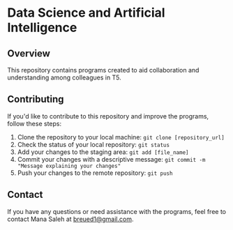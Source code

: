 # Data Science and Artificial Intelligence

## Overview
This repository contains programs created to aid collaboration and understanding among colleagues in T5. 

## Contributing
If you'd like to contribute to this repository and improve the programs, follow these steps:
1. Clone the repository to your local machine: `git clone [repository_url]`
2. Check the status of your local repository: `git status`
3. Add your changes to the staging area: `git add [file_name]`
4. Commit your changes with a descriptive message: `git commit -m "Message explaining your changes"`
5. Push your changes to the remote repository: `git push`

## Contact
If you have any questions or need assistance with the programs, feel free to contact Mana Saleh at breued1@gmail.com.
